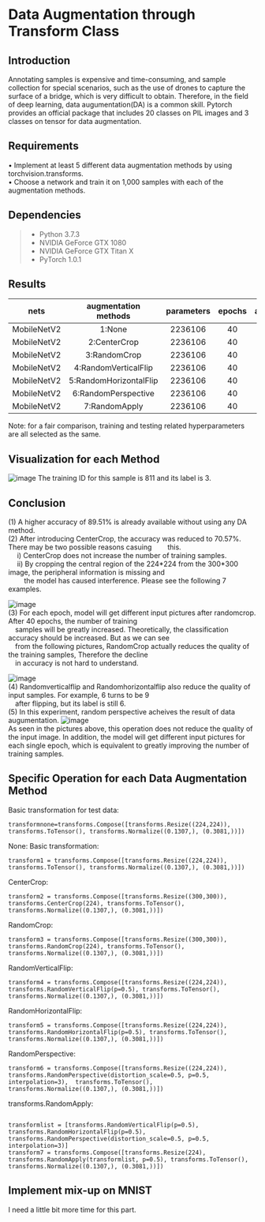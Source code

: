 # Data Augmentation through Transform Class #
## Introduction ##
Annotating samples is expensive and time-consuming, and sample collection for special scenarios, such as the use of drones to capture the surface of a bridge, which is very difficult to obtain. Therefore, in the field of deep learning, data augumentation(DA) is a common skill. Pytorch provides an official package that includes 20 classes on PIL images and 3 classes on tensor for data augmentation.

## Requirements ##
•	Implement at least 5 different data augmentation methods by using torchvision.transforms.  
•	Choose a network and train it on 1,000 samples with each of the augmentation methods.
## Dependencies ##

> * Python 3.7.3
> * NVIDIA GeForce GTX 1080
> * NVIDIA GeForce GTX Titan X
> * PyTorch 1.0.1

## Results ##

|nets            |augmentation methods |  parameters |epochs        |accuracy   | 
|:--------------:|:-------------------:|:-----------:|:------------:|:---------:|
| MobileNetV2    |1:None                 |2236106      |      40      |89.51%   |
| MobileNetV2    |2:CenterCrop           |2236106      |      40      |70.57%   |
| MobileNetV2    |3:RandomCrop           |2236106      |      40      |84.74%   |
| MobileNetV2    |4:RandomVerticalFlip   |2236106      |      40      |82.55%   |
| MobileNetV2    |5:RandomHorizontalFlip |2236106      |      40      |85.62%   |
| MobileNetV2    |6:RandomPerspective    |2236106      |      40      |94.65%   |
| MobileNetV2    |7:RandomApply          |2236106      |      40      |61.74%   |

Note: for a fair comparison, training and testing related hyperparameters are all selected as the same.


##  Visualization for each Method ## 

![image](https://github.com/RAKIYOU/Data-Augmentation-through-Transforms-Class/blob/master/pic1.png)
The training ID for this sample is 811 and its label is 3.
## Conclusion ##
(1) A higher accuracy of 89.51% is already available without using any DA method.       
(2) After introducing CenterCrop, the accuracy was reduced to 70.57%. There may be two possible reasons casuing 
&emsp;&emsp;this.  
&emsp; i) CenterCrop does not increase the number of training samples.  
&emsp; ii) By cropping the central region of the 224\*224 from the 300\*300 image, the peripheral information is missing and   
&emsp; &emsp;the model has caused interference. Please see the following 7 examples.
                 
![image](https://github.com/RAKIYOU/Data-Augmentation-through-Transforms-Class/blob/master/pic2.png)                 
(3) For each epoch, model will get different input pictures after randomcrop. After 40 epochs, the number of training   
&emsp;samples will be greatly increased. Theoretically, the classification accuracy should be increased. But as we can see  
&emsp;from the following pictures, RandomCrop actually reduces the quality of the training samples, Therefore the decline   
&emsp;in accuracy is not hard to understand.
  
![image](https://github.com/RAKIYOU/Data-Augmentation-through-Transforms-Class/blob/master/pic3.png)                 
(4) Randomverticalflip and Randomhorizontalflip also reduce the quality of input samples. For example, 6 turns to be 9  
 &emsp;after flipping, but its label is still 6.    
(5) In this experiment, random perspective acheives the result of data augumentation.
 ![image](https://github.com/RAKIYOU/Data-Augmentation-through-Transforms-Class/blob/master/pic4.png)    
As seen in the pictures above, this operation does not reduce the quality of the input image. In addition, the model will get different input pictures for each single epoch, which is equivalent to greatly improving the number of training samples. 
 
## Specific Operation for each Data Augmentation Method ##
Basic transformation for test data:
```
transformnone=transforms.Compose([transforms.Resize((224,224)), transforms.ToTensor(), transforms.Normalize((0.1307,), (0.3081,))])
```
None: Basic transformation:
```
transform1 = transforms.Compose([transforms.Resize((224,224)), transforms.ToTensor(), transforms.Normalize((0.1307,), (0.3081,))])
```
CenterCrop:
```
transform2 = transforms.Compose([transforms.Resize((300,300)), transforms.CenterCrop(224), transforms.ToTensor(), transforms.Normalize((0.1307,), (0.3081,))])
```
RandomCrop:
```
transform3 = transforms.Compose([transforms.Resize((300,300)), transforms.RandomCrop(224), transforms.ToTensor(), transforms.Normalize((0.1307,), (0.3081,))])
```
RandomVerticalFlip:
```
transform4 = transforms.Compose([transforms.Resize((224,224)), transforms.RandomVerticalFlip(p=0.5), transforms.ToTensor(), transforms.Normalize((0.1307,), (0.3081,))])
```
RandomHorizontalFlip:
```
transform5 = transforms.Compose([transforms.Resize((224,224)), transforms.RandomHorizontalFlip(p=0.5), transforms.ToTensor(), transforms.Normalize((0.1307,), (0.3081,))])
```
RandomPerspective:
```
transform6 = transforms.Compose([transforms.Resize((224,224)), transforms.RandomPerspective(distortion_scale=0.5, p=0.5, interpolation=3),  transforms.ToTensor(), transforms.Normalize((0.1307,), (0.3081,))])
```
transforms.RandomApply:

```

transformlist = [transforms.RandomVerticalFlip(p=0.5), transforms.RandomHorizontalFlip(p=0.5),  transforms.RandomPerspective(distortion_scale=0.5, p=0.5, interpolation=3)]
transform7 = transforms.Compose([transforms.Resize(224), transforms.RandomApply(transformlist, p=0.5), transforms.ToTensor(),   transforms.Normalize((0.1307,), (0.3081,))])

````

## Implement mix-up on MNIST ##

I need a little bit more time for this part.
